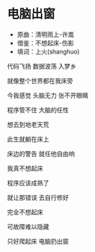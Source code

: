 # 电脑出窗

- 原曲：清明雨上-许嵩
- 借鉴：不想起床-伤影
- 填词：上火(shanghuo)

代码飞扬 数据波荡 入梦乡

就像整个世界都在我床旁

今我感觉 头脑无力 张不开眼睛

程序管不住 大脑的任性

想去到地老天荒

此生就躺在床上

床边的警告 就任他自由响

我真不想起床

程序应该成熟了

就让那错误 去自行修好

完全不想起床

可故障难以隐藏

只好爬起床 电脑扔出窗
